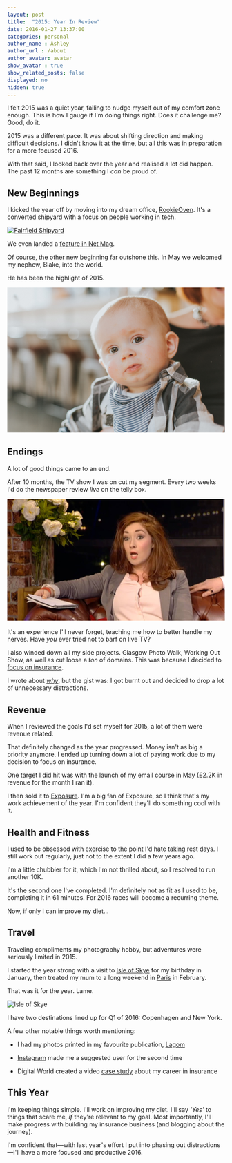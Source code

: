 ```yaml
---
layout: post
title:  "2015: Year In Review"
date: 2016-01-27 13:37:00
categories: personal
author_name : Ashley
author_url : /about
author_avatar: avatar
show_avatar : true
show_related_posts: false
displayed: no
hidden: true
---
```


I felt 2015 was a quiet year, failing to nudge myself out of my comfort zone enough. This is how I gauge if I'm doing things right. Does it challenge me? Good, do it.

2015 was a different pace. It was about shifting direction and making difficult decisions. I didn't know it at the time, but all this was in preparation for a more focused 2016.

With that said, I looked back over the year and realised a lot did happen. The past 12 months are something I _can_ be proud of.

<h2>New Beginnings</h2>

I kicked the year off by moving into my dream office, <a href="http://rookieoven.com/coworking/">RookieOven</a>. It's a converted shipyard with a focus on people working in tech.

<a href="http://insurancebyjack.co.uk/news/2015/08/12/a-look-inside-our-office-space.html"><img src="http://insurancebyjack.co.uk/blog-images/office/office_10.jpg" alt="Fairfield Shipyard"></a>

We even landed a <a href="https://www.instagram.com/p/7VImbMm3Q_/?taken-by=insurancebyjack">feature in Net Mag</a>.

Of course, the other new beginning far outshone this. In May we welcomed my nephew, Blake, into the world.

He has been the highlight of 2015.

<img src="/img/blog/blake.jpg" alt="My nephew, Blake">

<h2>Endings</h2>

A lot of good things came to an end.

After 10 months, the TV show I was on cut my segment. Every two weeks I'd do the newspaper review _live_ on the telly box.

<a href="https://www.dropbox.com/s/fof7bolbq2zoyiv/10825583_588586207954849_915688123_n.mp4?dl=0"><img src="/img/blog/newspaperreview.jpg" alt="The Riverside Show"></a>

It's an experience I'll never forget, teaching me how to better handle my nerves. Have _you_ ever tried not to barf on live TV?

I also winded down all my side projects. Glasgow Photo Walk, Working Out Show, as well as cut loose a _ton_ of domains. This was because I decided to <a href="http://iamashley.co.uk/business/2015/12/07/focus/">focus on insurance</a>.

I wrote about <a href="http://iamashley.co.uk/business/2015/12/07/focus/">_why_</a>, but the gist was: I got burnt out and decided to drop a lot of unnecessary distractions.

<h2>Revenue</h2>

When I reviewed the goals I'd set myself for 2015, a lot of them were revenue related.

That definitely changed as the year progressed. Money isn't as big a priority anymore. I ended up turning down a lot of paying work due to my decision to focus on insurance.

One target I did hit was with the launch of my email course in May (£2.2K in revenue for the month I ran it).

I then sold it to <a href="https://exposure.co">Exposure</a>. I'm a big fan of Exposure, so I think that's my work achievement of the year. I'm confident they'll do something cool with it.

<h2>Health and Fitness</h2>

I used to be obsessed with exercise to the point I'd hate taking rest days. I still work out regularly, just not to the extent I did a few years ago.

I'm a little chubbier for it, which I'm not thrilled about, so I resolved to run another 10K.

It's the second one I've completed. I'm definitely not as fit as I used to be, completing it in 61 minutes. For 2016 races will become a recurring theme.

Now, if only I can improve my diet…

<h2>Travel</h2>

Traveling compliments my photography hobby, but adventures were seriously limited in 2015.

I started the year strong with a visit to <a href="http://girlwithacamera.co.uk/isle-of-skye/">Isle of Skye</a> for my birthday in January, then treated my mum to a long weekend in <a href="http://girlwithacamera.co.uk/family-trip-to-paris/">Paris</a> in February.

That was it for the year. Lame.

<img src="http://girlwithacamera.co.uk/wp-content/uploads/2015/01/Isle-of-Skye.jpg" alt="Isle of Skye">

I have two destinations lined up for Q1 of 2016: Copenhagen and New York.

A few other notable things worth mentioning:

* I had my photos printed in my favourite publication, <a href="http://www.readlagom.com/">Lagom</a>

* <a href="https://www.instagram.com/ashleybaxter/">Instagram</a> made me a suggested user for the second time

* Digital World created a video <a href="https://www.youtube.com/watch?v=cMSn6FgwfkY">case study</a> about my career in insurance

<h2>This Year</h2>

I'm keeping things simple. I'll work on improving my diet. I'll say _'Yes'_ to things that scare me, _if_ they're relevant to my goal. Most importantly, I'll make progress with building my insurance business (and blogging about the journey).

I'm confident that—with last year's effort I put into phasing out distractions—I'll have a more focused and productive 2016.
